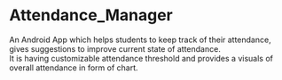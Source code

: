 # Attendance_Manager
An Android App which helps students to keep track of their attendance, gives suggestions to improve current state of attendance.  
It is having customizable attendance threshold and provides a visuals of overall attendance in form of chart.
